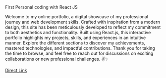 First Personal coding with React JS

Welcome to my online portfolio, a digital showcase of my professional journey and web development skills. Crafted with inspiration from a modern design, this site has been meticulously developed to reflect my commitment to both aesthetics and functionality. Built using React.js, this interactive portfolio highlights my projects, skills, and experiences in an intuitive manner. Explore the different sections to discover my achievements, mastered technologies, and impactful contributions. Thank you for taking the time to browse, and feel free to reach out for discussions on exciting collaborations or new professional challenges. ✌✨

[Direct Link](https://gery-guedegbe.github.io/Fisrt-Portofolio-with-React-JS/)
